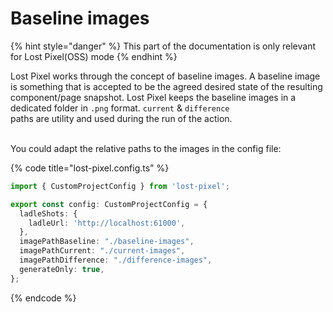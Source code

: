 # Baseline images

{% hint style="danger" %}
This part of the documentation is only relevant for Lost Pixel(OSS) mode
{% endhint %}

Lost Pixel works through the concept of baseline images. A baseline image is something that is accepted to be the agreed desired state of the resulting component/page snapshot. Lost Pixel keeps the baseline images in a dedicated folder in `.png` format. `current` & `difference`\
paths are utility and used during the run of the action.

\
You could adapt the relative paths to the images in the config file:

{% code title="lost-pixel.config.ts" %}
```typescript
import { CustomProjectConfig } from 'lost-pixel';

export const config: CustomProjectConfig = {
  ladleShots: {
    ladleUrl: 'http://localhost:61000',
  },
  imagePathBaseline: "./baseline-images",
  imagePathCurrent: "./current-images",
  imagePathDifference: "./difference-images",
  generateOnly: true,
};
```
{% endcode %}
